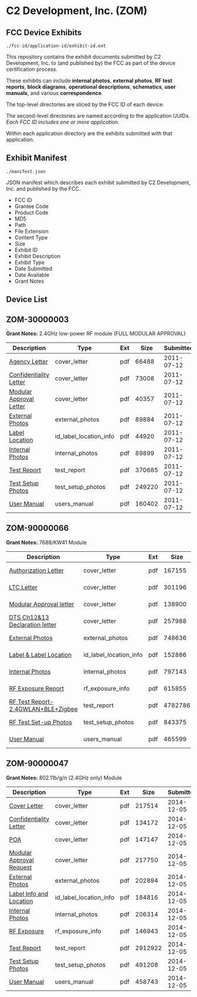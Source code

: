 # C2 Development, Inc. (ZOM)
## FCC Device Exhibits

```
./fcc-id/application-id/exhibit-id.ext
```

This repository contains the exhibit documents submitted by C2 Development, Inc. to (and published by) the FCC as part of the device certification process.

These exhibits can include **internal photos**, **external photos**, **RF test reports**, **block diagrams**, **operational descriptions**, **schematics**, **user manuals**, and various **correspondence**.

The top-level directories are sliced by the FCC ID of each device.

The second-level directories are named according to the application UUIDs. *Each FCC ID includes one or more application.*

Within each application directory are the exhibits submitted with that application. 

## Exhibit Manifest

```
./manifest.json
```

JSON manifest which describes each exhibit submitted by C2 Development, Inc. and published by the FCC.

- FCC ID
- Grantee Code
- Product Code
- MD5
- Path
- File Extension
- Content Type
- Size
- Exhibit ID
- Exhibit Description
- Exhibit Type
- Date Submitted
- Date Available
- Grant Notes

## Device List
## ZOM-30000003
**Grant Notes:** 2.4GHz low-power RF module (FULL MODULAR APPROVAL)

| Description | Type | Ext | Size | Submitted | Available |
| ----------- | ---- | --- | ---- | --------- | --------- |
| [Agency Letter](ZOM-30000003/8ee3b6c99f9086c8659ec4cf3445b2fa/1499534.pdf) | cover_letter | pdf | 66488 | 2011-07-12 | 2011-07-12 |
| [Confidentiality Letter](ZOM-30000003/8ee3b6c99f9086c8659ec4cf3445b2fa/1499535.pdf) | cover_letter | pdf | 73008 | 2011-07-12 | 2011-07-12 |
| [Modular Approval Letter](ZOM-30000003/8ee3b6c99f9086c8659ec4cf3445b2fa/1499536.pdf) | cover_letter | pdf | 40357 | 2011-07-12 | 2011-07-12 |
| [External Photos](ZOM-30000003/8ee3b6c99f9086c8659ec4cf3445b2fa/1499538.pdf) | external_photos | pdf | 89884 | 2011-07-12 | 2011-07-12 |
| [Label Location](ZOM-30000003/8ee3b6c99f9086c8659ec4cf3445b2fa/1499540.pdf) | id_label_location_info | pdf | 44920 | 2011-07-12 | 2011-07-12 |
| [Internal Photos](ZOM-30000003/8ee3b6c99f9086c8659ec4cf3445b2fa/1499539.pdf) | internal_photos | pdf | 89899 | 2011-07-12 | 2011-07-12 |
| [Test Report](ZOM-30000003/8ee3b6c99f9086c8659ec4cf3445b2fa/1499543.pdf) | test_report | pdf | 370685 | 2011-07-12 | 2011-07-12 |
| [Test Setup Photos](ZOM-30000003/8ee3b6c99f9086c8659ec4cf3445b2fa/1499544.pdf) | test_setup_photos | pdf | 249220 | 2011-07-12 | 2011-07-12 |
| [User Manual](ZOM-30000003/8ee3b6c99f9086c8659ec4cf3445b2fa/1499545.pdf) | users_manual | pdf | 160402 | 2011-07-12 | 2011-07-12 |
## ZOM-90000066
**Grant Notes:** 7688/KW41 Module

| Description | Type | Ext | Size | Submitted | Available |
| ----------- | ---- | --- | ---- | --------- | --------- |
| [Authorization Letter](ZOM-90000066/abf7b77130c576b5cef7ad653068648f/3388001.pdf) | cover_letter | pdf | 167155 | 2017-05-12 | 2017-05-14 |
| [LTC Letter](ZOM-90000066/abf7b77130c576b5cef7ad653068648f/3388002.pdf) | cover_letter | pdf | 301196 | 2017-05-12 | 2017-05-14 |
| [Modular Approval letter](ZOM-90000066/abf7b77130c576b5cef7ad653068648f/3388003.pdf) | cover_letter | pdf | 138900 | 2017-05-12 | 2017-05-14 |
| [DTS Ch12&13 Declaration letter](ZOM-90000066/abf7b77130c576b5cef7ad653068648f/3388004.pdf) | cover_letter | pdf | 257988 | 2017-05-12 | 2017-05-14 |
| [External Photos](ZOM-90000066/abf7b77130c576b5cef7ad653068648f/3388005.pdf) | external_photos | pdf | 748636 | 2017-05-12 | 2017-05-14 |
| [Label & Label Location](ZOM-90000066/abf7b77130c576b5cef7ad653068648f/3388006.pdf) | id_label_location_info | pdf | 152886 | 2017-05-12 | 2017-05-14 |
| [Internal Photos](ZOM-90000066/abf7b77130c576b5cef7ad653068648f/3388007.pdf) | internal_photos | pdf | 797143 | 2017-05-12 | 2017-05-14 |
| [RF Exposure Report](ZOM-90000066/abf7b77130c576b5cef7ad653068648f/3388009.pdf) | rf_exposure_info | pdf | 615855 | 2017-05-12 | 2017-05-14 |
| [RF Test Report-2.4GWLAN+BLE+Zigbee](ZOM-90000066/abf7b77130c576b5cef7ad653068648f/3388012.pdf) | test_report | pdf | 4782786 | 2017-05-12 | 2017-05-14 |
| [RF Test Set-up Photos](ZOM-90000066/abf7b77130c576b5cef7ad653068648f/3388013.pdf) | test_setup_photos | pdf | 843375 | 2017-05-12 | 2017-05-14 |
| [User Manual](ZOM-90000066/abf7b77130c576b5cef7ad653068648f/3388011.pdf) | users_manual | pdf | 465599 | 2017-05-12 | 2017-05-14 |
## ZOM-90000047
**Grant Notes:** 802.11b/g/n (2.4GHz only) Module

| Description | Type | Ext | Size | Submitted | Available |
| ----------- | ---- | --- | ---- | --------- | --------- |
| [Cover Letter](ZOM-90000047/7203a8b991f95147cdf511082c7d5d50/2465648.pdf) | cover_letter | pdf | 217514 | 2014-12-05 | 2014-12-05 |
| [Confidentiality Letter](ZOM-90000047/7203a8b991f95147cdf511082c7d5d50/2465649.pdf) | cover_letter | pdf | 134172 | 2014-12-05 | 2014-12-05 |
| [POA](ZOM-90000047/7203a8b991f95147cdf511082c7d5d50/2465655.pdf) | cover_letter | pdf | 147147 | 2014-12-05 | 2014-12-05 |
| [Modular Approval Request](ZOM-90000047/7203a8b991f95147cdf511082c7d5d50/2465656.pdf) | cover_letter | pdf | 217750 | 2014-12-05 | 2014-12-05 |
| [External Photos](ZOM-90000047/7203a8b991f95147cdf511082c7d5d50/2465650.pdf) | external_photos | pdf | 202894 | 2014-12-05 | 2014-12-05 |
| [Label Info and Location](ZOM-90000047/7203a8b991f95147cdf511082c7d5d50/2465652.pdf) | id_label_location_info | pdf | 184816 | 2014-12-05 | 2014-12-05 |
| [Internal Photos](ZOM-90000047/7203a8b991f95147cdf511082c7d5d50/2465651.pdf) | internal_photos | pdf | 206314 | 2014-12-05 | 2014-12-05 |
| [RF Exposure](ZOM-90000047/7203a8b991f95147cdf511082c7d5d50/2465654.pdf) | rf_exposure_info | pdf | 146943 | 2014-12-05 | 2014-12-05 |
| [Test Report](ZOM-90000047/7203a8b991f95147cdf511082c7d5d50/2465657.pdf) | test_report | pdf | 2912922 | 2014-12-05 | 2014-12-05 |
| [Test Setup Photos](ZOM-90000047/7203a8b991f95147cdf511082c7d5d50/2465658.pdf) | test_setup_photos | pdf | 491208 | 2014-12-05 | 2014-12-05 |
| [User Manual](ZOM-90000047/7203a8b991f95147cdf511082c7d5d50/2465653.pdf) | users_manual | pdf | 458743 | 2014-12-05 | 2014-12-05 |
